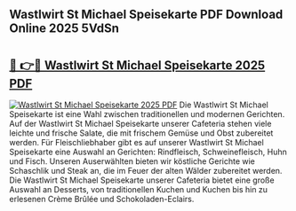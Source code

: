 ## Wastlwirt St Michael Speisekarte PDF Download Online 2025 5VdSn

# <h2><a href="http://gc7oy3.nevu.top/?p=Wastlwirt+St+Michael+Speisekarte">🔗 👉🔴 Wastlwirt St Michael Speisekarte 2025 PDF</a></h2>

[![Wastlwirt St Michael Speisekarte 2025 PDF](https://i.imgur.com/dBaPXMq.png)](http://gc7oy3.nevu.top/?p=Wastlwirt+St+Michael+Speisekarte)
Die Wastlwirt St Michael Speisekarte ist eine Wahl zwischen traditionellen und modernen Gerichten. Auf der Wastlwirt St Michael Speisekarte unserer Cafeteria stehen viele leichte und frische Salate, die mit frischem Gemüse und Obst zubereitet werden. Für Fleischliebhaber gibt es auf unserer Wastlwirt St Michael Speisekarte eine Auswahl an Gerichten: Rindfleisch, Schweinefleisch, Huhn und Fisch. Unseren Auserwählten bieten wir köstliche Gerichte wie Schaschlik und Steak an, die im Feuer der alten Wälder zubereitet werden. Die Wastlwirt St Michael Speisekarte unserer Cafeteria bietet eine große Auswahl an Desserts, von traditionellen Kuchen und Kuchen bis hin zu erlesenen Crème Brûlée und Schokoladen-Eclairs.
